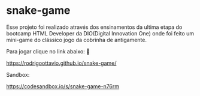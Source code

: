 # snake-game
Esse projeto foi realizado através dos ensinamentos da ultima etapa do bootcamp HTML Developer da DIO(Digital Innovation One) onde foi feito um mini-game do clássico jogo da cobrinha de antigamente.

Para jogar clique no link abaixo:  :snake:

https://rodrigoottavio.github.io/snake-game/

Sandbox:

https://codesandbox.io/s/snake-game-n76rm



